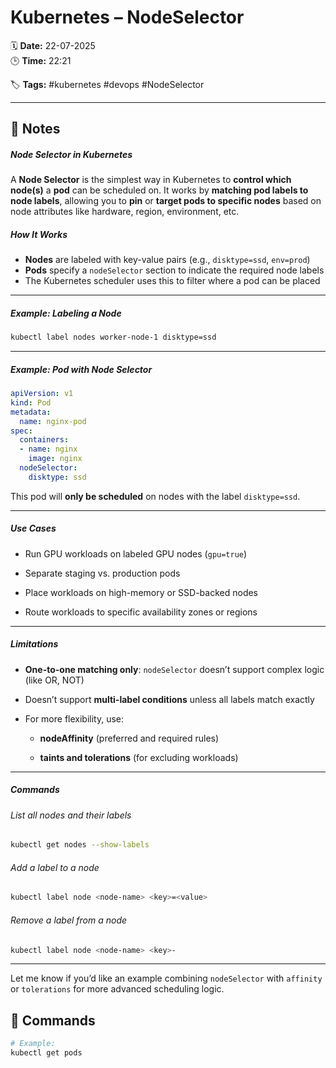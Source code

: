 # Kubernetes – NodeSelector

🗓️ **Date:** 22-07-2025  
🕒 **Time:** 22:21  

🏷️ **Tags:** #kubernetes #devops #NodeSelector  

---

## 📝 Notes

##### Node Selector in Kubernetes

A **Node Selector** is the simplest way in Kubernetes to **control which node(s)** a **pod** can be scheduled on. It works by **matching pod labels to node labels**, allowing you to **pin** or **target pods to specific nodes** based on node attributes like hardware, region, environment, etc.
##### How It Works

- **Nodes** are labeled with key-value pairs (e.g., `disktype=ssd`, `env=prod`)
- **Pods** specify a `nodeSelector` section to indicate the required node labels
- The Kubernetes scheduler uses this to filter where a pod can be placed

---

##### Example: Labeling a Node
```bash
kubectl label nodes worker-node-1 disktype=ssd
```

---

##### Example: Pod with Node Selector

```yaml
apiVersion: v1
kind: Pod
metadata:
  name: nginx-pod
spec:
  containers:
  - name: nginx
    image: nginx
  nodeSelector:
    disktype: ssd
```

This pod will **only be scheduled** on nodes with the label `disktype=ssd`.

---

##### Use Cases

- Run GPU workloads on labeled GPU nodes (`gpu=true`)
    
- Separate staging vs. production pods
    
- Place workloads on high-memory or SSD-backed nodes
    
- Route workloads to specific availability zones or regions
    

---

##### Limitations

- **One-to-one matching only**: `nodeSelector` doesn’t support complex logic (like OR, NOT)
    
- Doesn’t support **multi-label conditions** unless all labels match exactly
    
- For more flexibility, use:
    
    - **nodeAffinity** (preferred and required rules)
        
    - **taints and tolerations** (for excluding workloads)
        

---

##### Commands

###### List all nodes and their labels

```bash
kubectl get nodes --show-labels
```

###### Add a label to a node

```bash
kubectl label node <node-name> <key>=<value>
```

###### Remove a label from a node

```bash
kubectl label node <node-name> <key>-
```

---

Let me know if you’d like an example combining `nodeSelector` with `affinity` or `tolerations` for more advanced scheduling logic.

## 🧾 Commands

```bash
# Example:
kubectl get pods
```
